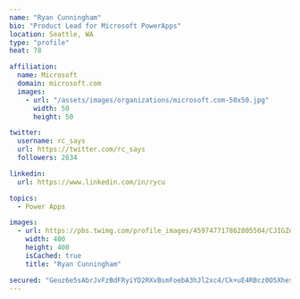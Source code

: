 ```yaml
---
name: "Ryan Cunningham"
bio: "Product Lead for Microsoft PowerApps"
location: Seattle, WA
type: "profile"
heat: 78

affiliation:
  name: Microsoft
  domain: microsoft.com
  images:
    - url: "/assets/images/organizations/microsoft.com-50x50.jpg"
      width: 50
      height: 50

twitter:
  username: rc_says
  url: https://twitter.com/rc_says
  followers: 2634

linkedin:
  url: https://www.linkedin.com/in/rycu

topics:
  - Power Apps

images:
  - url: https://pbs.twimg.com/profile_images/459747717862805504/CJIGZejd_400x400.png
    width: 400
    height: 400
    isCached: true
    title: "Ryan Cunningham"

secured: "Geuz6e5sAbrJvFzBdFRyiYD2RXvBsmFoebA3hJl2xc4/Ck+uE4RBcz0O5Xhesxr8HKPWgZ9ZIV/NpP/zizyiLLdKMlOC0yOevwuajTPhLCkuKNJ7N0v4uzMBlt+pJ2BORn+qnqCHRxUMpCN2SHBRacRFB/fwkhv872uboCxwcAbz3WIF3Q5zXjK/2sdZANz69V4s5fG8sMWBKv0oCSuijs/MD1gzi2sYErnOiy1wNE8oqpPTk0nbIzGnCQSEDueOjNGvcOZbQnnX5NvCuzg9B9pv6+G9t59IuElSwQSs+9l3vMQ+7KnyT2wNg5vqs8PbV5GT3vdI8osUWs8jVWHyXds4Kr+1y9JDeUkPcOtVtATAlL9ANz0VN26pk648Q9HQv/PRoXq022gCJH66sohcUb3H0jNFNA3HK7mqA5U3i0E=;xgeQx3CX0jSBCxkjqn0BMA=="
---
```


